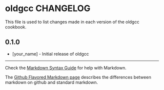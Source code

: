 oldgcc CHANGELOG
================

This file is used to list changes made in each version of the oldgcc cookbook.

0.1.0
-----
- [your_name] - Initial release of oldgcc

- - -
Check the [Markdown Syntax Guide](http://daringfireball.net/projects/markdown/syntax) for help with Markdown.

The [Github Flavored Markdown page](http://github.github.com/github-flavored-markdown/) describes the differences between markdown on github and standard markdown.
